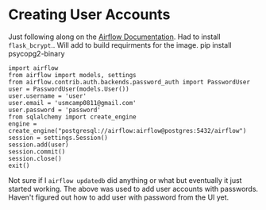 # Creating User Accounts

Just following along on the [Airflow Documentation](https://airflow.apache.org/security.html).
Had to install `flask_bcrypt`.. Will add to build requirments for the image.
pip install psycopg2-binary
```
import airflow
from airflow import models, settings
from airflow.contrib.auth.backends.password_auth import PasswordUser
user = PasswordUser(models.User())
user.username = 'user'
user.email = 'usmcamp0811@gmail.com'
user.password = 'password'
from sqlalchemy import create_engine
engine = create_engine("postgresql://airflow:airflow@postgres:5432/airflow")
session = settings.Session()
session.add(user)
session.commit()
session.close()
exit()
```

Not sure if I `airflow updatedb` did anything or what but eventually it just started working. The above was used to add user accounts with passwords. Haven't figured out how to add user with password from the
UI yet.

